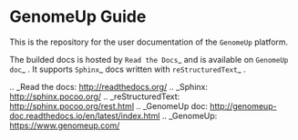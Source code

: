 # GenomeUp Guide
This is the repository for the user documentation of the `GenomeUp` platform.

The builded docs is hosted by `Read the Docs`_ and is available on `GenomeUp doc`_ .
It supports `Sphinx`_ docs written with `reStructuredText`_ .

.. _Read the docs: http://readthedocs.org/
.. _Sphinx: http://sphinx.pocoo.org/
.. _reStructuredText: http://sphinx.pocoo.org/rest.html
.. _GenomeUp doc: http://genomeup-doc.readthedocs.io/en/latest/index.html
.. _GenomeUp: https://www.genomeup.com/
